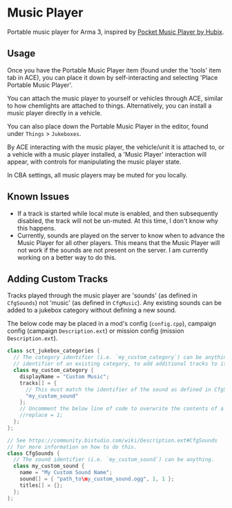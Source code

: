 # Music Player

Portable music player for Arma 3, inspired by [Pocket Music Player by Hubix](https://steamcommunity.com/sharedfiles/filedetails/?id=2170268960).

## Usage

Once you have the Portable Music Player item (found under the 'tools' item tab in ACE),
you can place it down by self-interacting and selecting 'Place Portable Music Player'.

You can attach the music player to yourself or vehicles through ACE,
similar to how chemlights are attached to things.
Alternatively, you can install a music player directly in a vehicle.

You can also place down the Portable Music Player in the editor, found
under `Things` > `Jukeboxes`.

By ACE interacting with the music player, the vehicle/unit it is attached to, or
a vehicle with a music player installed, a 'Music Player' interaction will
appear, with controls for manipulating the music player state.

In CBA settings, all music players may be muted for you locally.

## Known Issues

- If a track is started while local mute is enabled, and then subsequently disabled,
  the track will not be un-muted. At this time, I don't know why this happens.
- Currently, sounds are played on the server to know when to advance the Music Player
  for all other players. This means that the Music Player will not work if the
  sounds are not present on the server. I am currently working on a better way to
  do this.

## Adding Custom Tracks

Tracks played through the music player are 'sounds' (as defined in `CfgSounds`) not
'music' (as defined in `CfgMusic`). Any existing sounds can be added to a jukebox category
without defining a new sound.

The below code may be placed in a mod's config (`config.cpp`), campaign
config (campaign `Description.ext`) or mission config (mission `Description.ext`).

```cpp
class sct_jukebox_categories {
  // The category identifier (i.e. `my_custom_category`) can be anything, or it can be the
  // identifier of an existing category, to add additional tracks to it, or replace the tracks in it
  class my_custom_category {
    displayName = "Custom Music";
    tracks[] = {
      // This must match the identifier of the sound as defined in CfgSounds
      "my_custom_sound"
    };
    // Uncomment the below line of code to overwrite the contents of a track list defined in an addon. Optional.
    //replace = 1;
  };
};

// See https://community.bistudio.com/wiki/Description.ext#CfgSounds
// for more information on how to do this.
class CfgSounds {
  // The sound identifier (i.e. `my_custom_sound`) can be anything.
  class my_custom_sound {
    name = "My Custom Sound Name";
    sound[] = { "path_to\my_custom_sound.ogg", 1, 1 };
    titles[] = {};
  };
};
```
